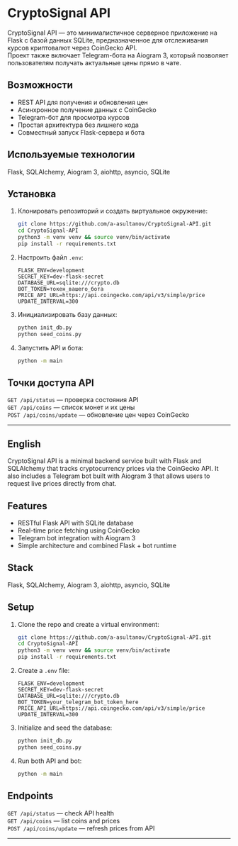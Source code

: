 # CryptoSignal API 
CryptoSignal API — это минималистичное серверное приложение на Flask с базой данных SQLite, предназначенное для отслеживания курсов криптовалют через CoinGecko API.  
Проект также включает Telegram-бота на Aiogram 3, который позволяет пользователям получать актуальные цены прямо в чате.

## Возможности
- REST API для получения и обновления цен  
- Асинхронное получение данных с CoinGecko  
- Telegram-бот для просмотра курсов  
- Простая архитектура без лишнего кода  
- Совместный запуск Flask-сервера и бота

## Используемые технологии
Flask, SQLAlchemy, Aiogram 3, aiohttp, asyncio, SQLite

## Установка
1. Клонировать репозиторий и создать виртуальное окружение:
   ```bash
   git clone https://github.com/a-asultanov/CryptoSignal-API.git
   cd CryptoSignal-API
   python3 -m venv venv && source venv/bin/activate
   pip install -r requirements.txt
   ```
2. Настроить файл `.env`:
   ```
   FLASK_ENV=development
   SECRET_KEY=dev-flask-secret
   DATABASE_URL=sqlite:///crypto.db
   BOT_TOKEN=токен_вашего_бота
   PRICE_API_URL=https://api.coingecko.com/api/v3/simple/price
   UPDATE_INTERVAL=300
   ```
3. Инициализировать базу данных:
   ```bash
   python init_db.py
   python seed_coins.py
   ```
4. Запустить API и бота:
   ```bash
   python -m main
   ```

## Точки доступа API
`GET /api/status` — проверка состояния API  
`GET /api/coins` — список монет и их цены  
`POST /api/coins/update` — обновление цен через CoinGecko  

---

## English
CryptoSignal API is a minimal backend service built with Flask and SQLAlchemy that tracks cryptocurrency prices via the CoinGecko API. It also includes a Telegram bot built with Aiogram 3 that allows users to request live prices directly from chat.
## Features
- RESTful Flask API with SQLite database  
- Real-time price fetching using CoinGecko  
- Telegram bot integration with Aiogram 3  
- Simple architecture and combined Flask + bot runtime  
## Stack
Flask, SQLAlchemy, Aiogram 3, aiohttp, asyncio, SQLite
## Setup
1. Clone the repo and create a virtual environment:
   ```bash
   git clone https://github.com/a-asultanov/CryptoSignal-API.git
   cd CryptoSignal-API
   python3 -m venv venv && source venv/bin/activate
   pip install -r requirements.txt
   ```
2. Create a `.env` file:
   ```
   FLASK_ENV=development
   SECRET_KEY=dev-flask-secret
   DATABASE_URL=sqlite:///crypto.db
   BOT_TOKEN=your_telegram_bot_token_here
   PRICE_API_URL=https://api.coingecko.com/api/v3/simple/price
   UPDATE_INTERVAL=300
   ```
3. Initialize and seed the database:
   ```bash
   python init_db.py
   python seed_coins.py
   ```
4. Run both API and bot:
   ```bash
   python -m main
   ```
## Endpoints
`GET /api/status` — check API health  
`GET /api/coins` — list coins and prices  
`POST /api/coins/update` — refresh prices from API  

---




